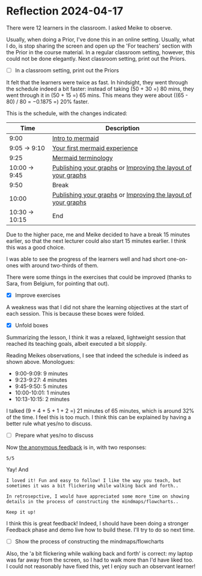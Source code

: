 # Reflection 2024-04-17

There were 12 learners in the classroom.
I asked Meike to observe.

Usually, when doing a Prior, I've done this in an online
setting. Usually, what I do, is stop sharing the screen
and open up the 'For teachers' section with the Prior in the
course material. In a regular classroom setting, however, this
could not be done elegantly. Next classroom setting, print out the Priors.

- [ ] In a classroom setting, print out the Priors

It felt that the learners were twice as fast. In hindsight,
they went through the schedule indeed a bit faster:
instead of taking (50 + 30 =) 80 mins,
they went through it in (50 + 15 =) 65 mins.
This means they were about ((65 - 80) / 80 = −0.1875 =) 20% faster.

This is the schedule, with the changes indicated:

Time |Description
-----|-----------
9:00 |[Intro to mermaid](../../docs/sessions/intro_to_mermaid.md)
9:05 -> 9:10 |[Your first mermaid experience](../../docs/sessions/first_experience.md)
9:25 |[Mermaid terminology](../../docs/sessions/mermaid_terminology.md)
10:00 -> 9:45 |[Publishing your graphs](../../docs/sessions/publishing_graphs.md) or [Improving the layout of your graphs](../../docs/sessions/improving_layout.md)
9:50 |Break
10:00 |[Publishing your graphs](../../docs/sessions/publishing_graphs.md) or [Improving the layout of your graphs](../../docs/sessions/improving_layout.md)
10:30 -> 10:15 |End

Due to the higher pace, me and Meike decided to have a break 15 minutes earlier,
so that the next lecturer could also start 15 minutes earlier.
I think this was a good choice.

I was able to see the progress of the learners well and had short one-on-ones
with around two-thirds of them.

There were some things in the exercises that could be improved (thanks
to Sara, from Belgium, for pointing that out).

- [x] Improve exercises

A weakness was that I did not share the learning objectives at the start of
each session. This is because these boxes were folded.

- [x] Unfold boxes

Summarizing the lesson, I think it was a relaxed, lightweight session
that reached its teaching goals, albeit executed a bit sloppily.

Reading Meikes observations, I see that indeed the schedule is indeed
as shown above. Monologues:

- 9:00-9:09: 9 minutes
- 9:23-9:27: 4 minutes
- 9:45-9:50: 5 minutes
- 10:00-10:01: 1 minutes
- 10:13-10:15: 2 minutes

I talked (9 + 4 + 5 + 1 + 2 =) 21 minutes of 65 minutes,
which is around 32% of the time. I feel this is too much.
I think this can be explained by having a better rule what yes/no
to discuss.

- [ ] Prepare what yes/no to discuss

Now [the anonymous feedback](../../evaluations/20241017/README.md) is in,
with two responses:

```text
5/5
```

Yay! And

<!-- markdownlint-disable MD013 -->

```text
I loved it! Fun and easy to follow! I like the way you teach, but sometimes it was a bit flickering while walking back and forth.. 

In retrosepctive, I would have appreciated some more time on showing details in the process of constructing the mindmaps/flowcharts..

Keep it up!
```

<!-- markdownlint-enable MD013 -->

I think this is great feedback! Indeed,
I should have been doing a stronger
Feedback phase and demo live how to build these. I'll try to do so next time.

- [ ] Show the process of constructing the mindmaps/flowcharts

Also, the 'a bit flickering while walking back and forth' is correct: my laptop
was far away from the screen, so I had to walk more than I'd have liked too.
I could not reasonably have fixed this, yet I enjoy such an observant learner!
